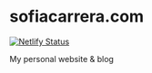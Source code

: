 # sofiacarrera.com

[![Netlify Status](https://api.netlify.com/api/v1/badges/7ffb844c-fba6-4c01-8673-1da8ba679339/deploy-status)](https://app.netlify.com/sites/sofiacarrera-site/deploys)

My personal website & blog